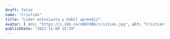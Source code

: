 ```yaml
---
draft: false
name: "Cristian"
title: "Líder entusiasta y hábil aprendiz"
avatar: { src: "https://i.ibb.co/nBW7dB6/cristian.jpg", alt: "Cristian" }
publishDate: "2022-11-09 15:39"
---
```

